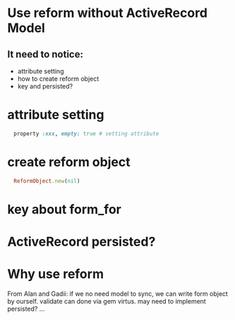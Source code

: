 # Use reform without ActiveRecord Model
## It need to notice:
- attribute setting
- how to create reform object
- key and persisted?

# attribute setting

```ruby
  property :xxx, empty: true # setting attribute
```

# create reform object

```ruby
  ReformObject.new(nil)
```

# key about form_for

# ActiveRecord persisted?

# Why use reform
From Alan and Gadii:
if we no need model to sync, we can write form object by ourself.
validate can done via gem virtus.
may need to implement persisted? ...
